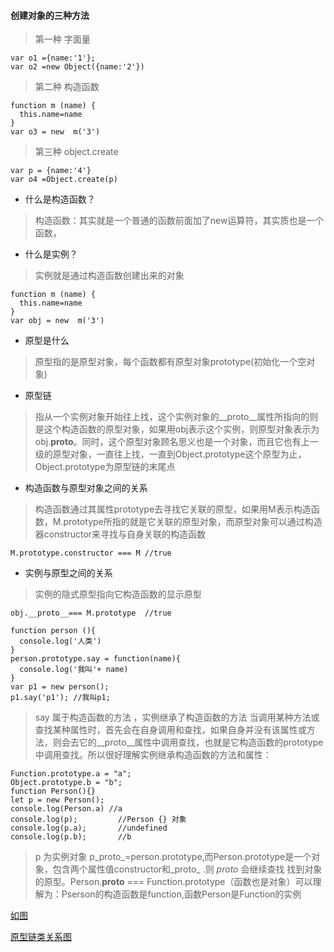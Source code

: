 #### 创建对象的三种方法
> 第一种 字面量
```
var o1 ={name:'1'};
var o2 =new Object({name:'2'})
```
> 第二种 构造函数
```
function m (name) {
  this.name=name
}  
var o3 = new  m('3')
```
> 第三种 object.create
```
var p = {name:'4'}
var o4 =Object.create(p)
``` 

- 什么是构造函数？
> 构造函数：其实就是一个普通的函数前面加了new运算符，其实质也是一个函数，
- 什么是实例？
> 实例就是通过构造函数创建出来的对象
```
function m (name) {
  this.name=name
}  
var obj = new  m('3')
```
- 原型是什么
> 原型指的是原型对象，每个函数都有原型对象prototype(初始化一个空对象)

- 原型链 
>   指从一个实例对象开始往上找，这个实例对象的__proto__属性所指向的则是这个构造函数的原型对象，如果用obj表示这个实例，则原型对象表示为obj.__proto__。同时，这个原型对象顾名思义也是一个对象，而且它也有上一级的原型对象，一直往上找，一直到Object.prototype这个原型为止，Object.prototype为原型链的末尾点
- 构造函数与原型对象之间的关系
>  构造函数通过其属性prototype去寻找它关联的原型，如果用M表示构造函数，M.prototype所指的就是它关联的原型对象，而原型对象可以通过构造器constructor来寻找与自身关联的构造函数
```
M.prototype.constructor === M //true
```
- 实例与原型之间的关系
> 实例的隐式原型指向它构造函数的显示原型
```
obj.__proto__=== M.prototype  //true    
``` 

```
function person (){
  console.log('人类')
}
person.prototype.say = function(name){
  console.log('我叫'+ name)
}
var p1 = new person();
p1.say('p1'); //我叫p1;
```
> say 属于构造函数的方法 ，实例继承了构造函数的方法
当调用某种方法或查找某种属性时，首先会在自身调用和查找，如果自身并没有该属性或方法，则会去它的__proto__属性中调用查找，也就是它构造函数的prototype中调用查找。所以很好理解实例继承构造函数的方法和属性：
```
Function.prototype.a = "a";
Object.prototype.b = "b";
function Person(){}  
let p = new Person();
console.log(Person.a) //a
console.log(p);         //Person {} 对象
console.log(p.a);       //undefined
console.log(p.b);       //b
```
> p 为实例对象 p_proto_=person.prototype,而Person.prototype是一个对象，包含两个属性值constructor和_proto_ .则 _proto_ 会继续查找 找到对象的原型。Person.__proto__ === Function.prototype（函数也是对象）可以理解为：Pserson的构造函数是function,函数Person是Function的实例

[如图](../../image/proto.png)

[原型链类关系图](http://a3.qpic.cn/psb?/V10ZyHtW0l0qrZ/zXnN3od*g0buYig*nmxmW8YM0gQNrU*sr5dR6W9R8EY!/m/dD4BAAAAAAAAnull&bo=fAj.AwAAAAADB6s!&rf=photolist&t=5)